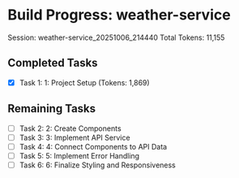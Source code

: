 # Build Progress: weather-service
Session: weather-service_20251006_214440
Total Tokens: 11,155

## Completed Tasks
- [x] Task 1: 1: Project Setup (Tokens: 1,869)

## Remaining Tasks
- [ ] Task 2: 2: Create Components
- [ ] Task 3: 3: Implement API Service
- [ ] Task 4: 4: Connect Components to API Data
- [ ] Task 5: 5: Implement Error Handling
- [ ] Task 6: 6: Finalize Styling and Responsiveness
